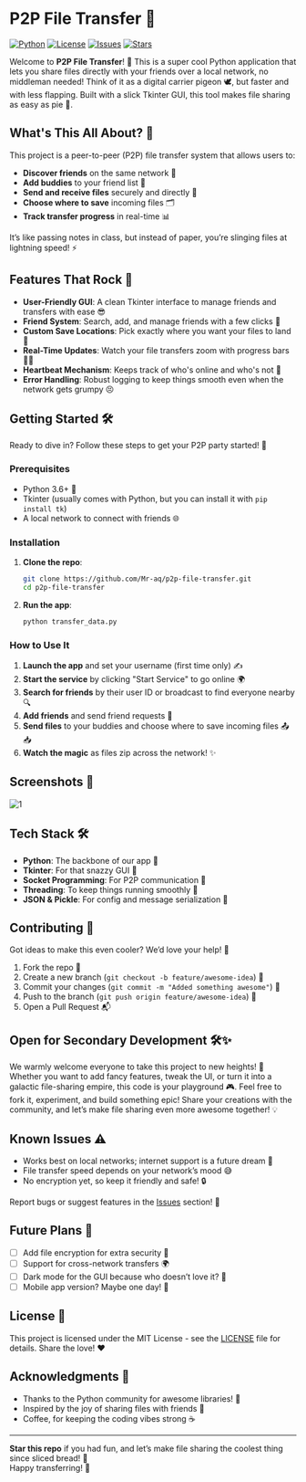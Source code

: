 # P2P File Transfer 🚀
[![Python](https://img.shields.io/badge/python-3.6%2B-blue)](https://www.python.org/downloads/)
[![License](https://img.shields.io/badge/license-MIT-green)](https://opensource.org/licenses/MIT)
[![Issues](https://img.shields.io/github/issues/Mr-aq/p2p-file-transfer)](https://github.com/Mr-aq/p2p-file-transfer/issues)
[![Stars](https://img.shields.io/github/stars/Mr-aq/p2p-file-transfer?style=social)](https://github.com/Mr-aq/p2p-file-transfer)

Welcome to **P2P File Transfer**! 🎉 This is a super cool Python application that lets you share files directly with your friends over a local network, no middleman needed! Think of it as a digital carrier pigeon 🕊️, but faster and with less flapping. Built with a slick Tkinter GUI, this tool makes file sharing as easy as pie 🥧.

## What's This All About? 🤔

This project is a peer-to-peer (P2P) file transfer system that allows users to:
- **Discover friends** on the same network 📡
- **Add buddies** to your friend list 🤝
- **Send and receive files** securely and directly 📁
- **Choose where to save** incoming files 🗂️
- **Track transfer progress** in real-time 📊

It’s like passing notes in class, but instead of paper, you’re slinging files at lightning speed! ⚡️

## Features That Rock 🎸

- **User-Friendly GUI**: A clean Tkinter interface to manage friends and transfers with ease 😎
- **Friend System**: Search, add, and manage friends with a few clicks 👥
- **Custom Save Locations**: Pick exactly where you want your files to land 📍
- **Real-Time Updates**: Watch your file transfers zoom with progress bars 🚴‍♂️
- **Heartbeat Mechanism**: Keeps track of who's online and who's not 💓
- **Error Handling**: Robust logging to keep things smooth even when the network gets grumpy 😣

## Getting Started 🛠️

Ready to dive in? Follow these steps to get your P2P party started! 🎈

### Prerequisites
- Python 3.6+ 🐍
- Tkinter (usually comes with Python, but you can install it with `pip install tk`)
- A local network to connect with friends 🌐

### Installation
1. **Clone the repo**:
   ```bash
   git clone https://github.com/Mr-aq/p2p-file-transfer.git
   cd p2p-file-transfer
   ```
2. **Run the app**:
   ```bash
   python transfer_data.py
   ```

### How to Use It
1. **Launch the app** and set your username (first time only) ✍️
2. **Start the service** by clicking "Start Service" to go online 🌍
3. **Search for friends** by their user ID or broadcast to find everyone nearby 🔍
4. **Add friends** and send friend requests 🤗
5. **Send files** to your buddies and choose where to save incoming files 📤📥
6. **Watch the magic** as files zip across the network! ✨

## Screenshots 📸
![1](https://github.com/user-attachments/assets/22c0f096-76bd-4f06-9c97-b97ea0bf8095)


## Tech Stack 🛠️
- **Python**: The backbone of our app 🐍
- **Tkinter**: For that snazzy GUI 🎨
- **Socket Programming**: For P2P communication 📡
- **Threading**: To keep things running smoothly 🧵
- **JSON & Pickle**: For config and message serialization 📝

## Contributing 🤝
Got ideas to make this even cooler? We’d love your help! 🌟
1. Fork the repo 🍴
2. Create a new branch (`git checkout -b feature/awesome-idea`) 🌿
3. Commit your changes (`git commit -m "Added something awesome"`) 💾
4. Push to the branch (`git push origin feature/awesome-idea`) 🚀
5. Open a Pull Request 📬

   
## Open for Secondary Development 🛠️✨
We warmly welcome everyone to take this project to new heights! 🚀 Whether you want to add fancy features, tweak the UI, or turn it into a galactic file-sharing empire, this code is your playground 🎮. Feel free to fork it, experiment, and build something epic! Share your creations with the community, and let’s make file sharing even more awesome together! 💡

## Known Issues ⚠️
- Works best on local networks; internet support is a future dream 🌌
- File transfer speed depends on your network’s mood 😅
- No encryption yet, so keep it friendly and safe! 🔒

Report bugs or suggest features in the [Issues](https://github.com/Mr-aq/p2p-file-transfer/issues) section! 🐞

## Future Plans 🚧
- [ ] Add file encryption for extra security 🔐
- [ ] Support for cross-network transfers 🌍
- [ ] Dark mode for the GUI because who doesn’t love it? 🌙
- [ ] Mobile app version? Maybe one day! 📱

## License 📜
This project is licensed under the MIT License - see the [LICENSE](LICENSE) file for details. Share the love! ❤️

## Acknowledgments 🙌
- Thanks to the Python community for awesome libraries! 🐍
- Inspired by the joy of sharing files with friends 🎁
- Coffee, for keeping the coding vibes strong ☕

---

**Star this repo** if you had fun, and let’s make file sharing the coolest thing since sliced bread! 🍞  
Happy transferring! 🎉
